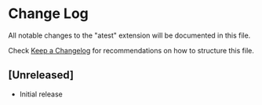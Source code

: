# Change Log

All notable changes to the "atest" extension will be documented in this file.

Check [Keep a Changelog](http://keepachangelog.com/) for recommendations on how to structure this file.

## [Unreleased]

- Initial release